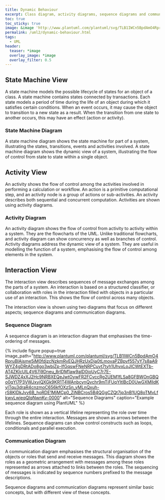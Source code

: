 ```yaml
---
title: Dynamic Behaviour
excerpt: Class diagram, activity diagrams, sequence diagrams and communication diagrams.
toc: true
toc_sticky: true
image: &image 'http://www.plantuml.com/plantuml/svg/TLB1IWCn5BpdAmO4RpruBIAjsme5iM0fdjzcNzkmRvEQJHRzUxDja0tLmovaPZBpvf557yY7s8aA9WYZ4gDRtADo8go3wbjZp-IfGqswFNeNRPCuvt7tyh1UhvxLoJICWtEXTb-AT4ZKlcUlL4V67j9Dneu_8rlDM1aw9aID0ioUyC7r7E-SJWDZ4xXJ2Hc9NRBXEQeJwtOywFR2FCvccRg2UEM1fLSa8GFBWOnGBQo0qYl7P3VWJxyiQXGk9KR1T4WAnbcynQvchr9mTiFUqYItlBcD0UwGXMlldKyITqu3draR4cnzmoC656kfOXzSn_vMLnQxuh-rS8KlDkJvv6B_hoRDE1MjMCp0_ZiNBCros5B4QGgCZQt7jp3nB1UQ8oTMvLfkwvLwjeqQlqNwnKv-0000'
permalink: /uml2/dynamic-behaviour.html
tags:
  - UML
header:
  teaser: *image
  overlay_image: *image
  overlay_filter: 0.5
---
```


## State Machine View

A state machine models the possible lifecycle of states for an object of a class. A state machine contains states connected by transactions. Each state models a period of time during the life of an object during which it satisfies certain conditions. When an event occurs, it may cause the object to transition to a new state as a result. When the transition from one state to another occurs, this may have an effect (action or activity).

### State Machine Diagram

A state machine diagram shows the state machine for part of a system, illustrating the states, transitions, events and activities involved. A state machine diagram shows the dynamic view of a system, illustrating the flow of control from state to state within a single object.

## Activity View

An activity shows the flow of control among the activities involved in performing a calculation or workflow. An action is a primitive computational step, and an activity node is a group of actions or sub-activities. An activity describes both sequential and concurrent computation. Activities are shown using activity diagrams.

### Activity Diagram

An activity diagram shows the flow of control from activity to activity within a system. They are the flowcharts of the UML. Unlike traditional flowcharts, and activity diagram can show concurrency as well as branches of control. Activity diagrams address the dynamic view of a system. They are useful in modelling the function of a system, emphasising the flow of control among elements in the system.

## Interaction View

The interaction view describes sequences of message exchanges among the parts of a system. An interaction is based on a structured classifier, or collaboration with roles in the interaction filled with objects in a particular use of an interaction. This shows the flow of control across many objects.

The interaction view is shown using two diagrams that focus on different aspects; sequence diagrams and communication diagrams.

### Sequence Diagram

A sequence diagram is an interaction diagram that emphasises the time-ordering of messages.

{% include figure popup=true image_path="http://www.plantuml.com/plantuml/svg/TLB1IWCn5BpdAmO4RpruBIAjsme5iM0fdjzcNzkmRvEQJHRzUxDja0tLmovaPZBpvf557yY7s8aA9WYZ4gDRtADo8go3wbjZp-IfGqswFNeNRPCuvt7tyh1UhvxLoJICWtEXTb-AT4ZKlcUlL4V67j9Dneu_8rlDM1aw9aID0ioUyC7r7E-SJWDZ4xXJ2Hc9NRBXEQeJwtOywFR2FCvccRg2UEM1fLSa8GFBWOnGBQo0qYl7P3VWJxyiQXGk9KR1T4WAnbcynQvchr9mTiFUqYItlBcD0UwGXMlldKyITqu3draR4cnzmoC656kfOXzSn_vMLnQxuh-rS8KlDkJvv6B_hoRDE1MjMCp0_ZiNBCros5B4QGgCZQt7jp3nB1UQ8oTMvLfkwvLwjeqQlqNwnKv-0000" alt="Sequence Diagrams" caption="Example sequence diagram using PlantUML" %}

Each role is shown as a vertical lifeline representing the role over time through the entire interaction. Messages are shown as arrows between the lifelines. Sequence diagrams can show control constructs such as loops, conditionals and parallel execution.

### Communication Diagram

A communication diagram emphasises the structural organisation of the objects or roles that send and receive messages. This diagram shows the roles as a geometric arrangement with messages among these roles represented as arrows attached to links between the roles. The sequencing of messages is indicated by sequence numbers prefixed to the message descriptions.

Sequence diagrams and communication diagrams represent similar basic concepts, but with different view of these concepts.

